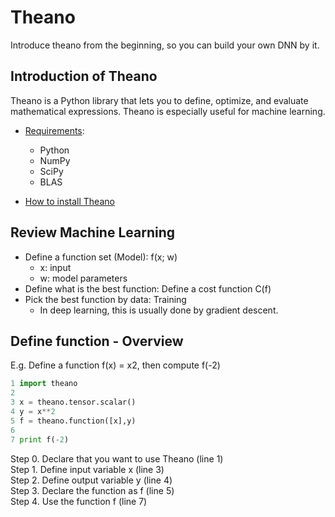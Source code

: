 # Theano
Introduce theano from the beginning, so you can build your own DNN by it.
## Introduction of Theano
Theano is a Python library that lets you to define, optimize, and evaluate mathematical expressions.
Theano is especially useful for machine learning.
* [Requirements](http://deeplearning.net/software/theano/requirements.html):
	* Python
	* NumPy
	* SciPy
	* BLAS

* [How to install Theano](http://deeplearning.net/software/theano/install.html)   
## Review Machine Learning
* Define a function set (Model): f(x; w)   
	* x: input
	* w: model parameters
* Define what is the best function: Define a cost function C(f)
* Pick the best function by data: Training
	* In deep learning, this is usually done by gradient descent.
## Define function - Overview
E.g. Define a function f(x) = x2, then compute f(-2)
```python
1 import theano
2 
3 x = theano.tensor.scalar()
4 y = x**2
5 f = theano.function([x],y)
6 
7 print f(-2)
```
Step 0. Declare that you want to use Theano (line 1)   
Step 1. Define input variable x (line 3)   
Step 2. Define output variable y (line 4)   
Step 3. Declare the function as f (line 5)   
Step 4. Use the function f (line 7)   
